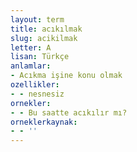 ```yaml
---
layout: term
title: acıkılmak
slug: acikilmak
letter: A
lisan: Türkçe
anlamlar:
- Acıkma işine konu olmak
ozellikler:
- - nesnesiz
ornekler:
- - Bu saatte acıkılır mı?
orneklerkaynak:
- - ''
---
```

